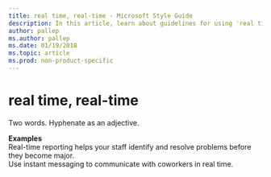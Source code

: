 ```yaml
---
title: real time, real-time - Microsoft Style Guide
description: In this article, learn about guidelines for using 'real time' as a hyphenate in Microsoft documents.
author: pallep
ms.author: pallep
ms.date: 01/19/2018
ms.topic: article
ms.prod: non-product-specific
---
```


# real time, real-time

Two words. Hyphenate as an adjective.

**Examples**  
Real-time reporting helps your staff identify and resolve problems before they become major.  
Use instant messaging to communicate with coworkers in real time.
